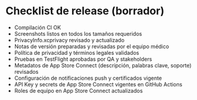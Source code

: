 # Checklist de release (borrador)
- Compilación CI OK
- Screenshots listos en todos los tamaños requeridos
- PrivacyInfo.xcprivacy revisado y actualizado
- Notas de versión preparadas y revisadas por el equipo médico
- Política de privacidad y términos legales validados
- Pruebas en TestFlight aprobadas por QA y stakeholders
- Metadatos de App Store Connect (descripción, palabras clave, soporte) revisados
- Configuración de notificaciones push y certificados vigente
- API Key y secrets de App Store Connect vigentes en GitHub Actions
- Roles de equipo en App Store Connect actualizados
